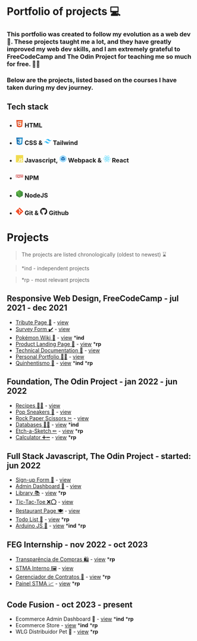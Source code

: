 # Portfolio of projects 💻
### This portfolio was created to follow my evolution as a web dev 📘. These projects taught me a lot, and they have greatly improved my web dev skills, and I am extremely grateful to FreeCodeCamp and The Odin Project for teaching me so much for free. 👨‍💻
### Below are the projects, listed based on the courses I have taken during my dev journey.

## Tech stack
- ### **<img src="https://github.com/devicons/devicon/blob/master/icons/html5/html5-original.svg" height="20" width="20"> HTML**

- ### **<img src="https://github.com/devicons/devicon/blob/master/icons/css3/css3-original.svg" height="20" width="20"> CSS** & **<img src="https://github.com/devicons/devicon/blob/master/icons/tailwindcss/tailwindcss-plain.svg" height="20" width="20"> Tailwind**

- ### **<img src="https://github.com/devicons/devicon/blob/master/icons/javascript/javascript-plain.svg" height="20" width="20"> Javascript**, **<img src="https://github.com/devicons/devicon/blob/master/icons/webpack/webpack-original.svg" height="20" width="20"> Webpack** & **<img src="https://github.com/devicons/devicon/blob/master/icons/react/react-original.svg" height="20" width="20"> React**

- ### **<img src="https://github.com/devicons/devicon/blob/master/icons/npm/npm-original-wordmark.svg" height="20" width="20"> NPM**
- ### **<img src="https://github.com/devicons/devicon/blob/master/icons/nodejs/nodejs-original.svg" height="20" width="20"> NodeJS**

- ### **<img src="https://github.com/devicons/devicon/blob/master/icons/git/git-original.svg" height="20" width="20"> Git & <img src="https://github.com/devicons/devicon/blob/master/icons/github/github-original.svg" height="20" width="20"> Github**

# Projects
> The projects are listed chronologically (oldest to newest) ⌛

> *ind - independent projects 

> *rp - most relevant projects

## Responsive Web Design, FreeCodeCamp - jul 2021 - dec 2021
- [Tribute Page 🦼](https://github.com/jv-aquino/Tribute-Page) - [view](https://jv-aquino.github.io/Tribute-Page/)
- [Survey Form ✔️](https://github.com/jv-aquino/Survey-Form) - [view](https://jv-aquino.github.io/Survey-Form/)
- [Pokémon Wiki 📑](https://github.com/jv-aquino/pokemon-wiki) - [view](https://jv-aquino.github.io/pokemon-wiki/) ***ind**
- [Product Landing Page 🌳](https://github.com/jv-aquino/Product-Landing-Page) - [view](https://jv-aquino.github.io/Product-Landing-Page/) ***rp**
- [Technical Documentation 🧾](https://github.com/jv-aquino/Technical-Documentation-Page) - [view](https://jv-aquino.github.io/Technical-Documentation-Page/)
- [Personal Portfolio 👨‍💼](https://github.com/jv-aquino/Personal-Portfolio) - [view](https://jv-aquino.github.io/Personal-Portfolio/)
- [Quinhentismo 📝](https://github.com/jv-aquino/quinhentismo) - [view](https://jv-aquino.github.io/quinhentismo/) ***ind** ***rp**

## Foundation, The Odin Project - jan 2022 - jun 2022
- [Recipes 👩‍🍳](https://github.com/jv-aquino/odin-recipes) - [view](https://jv-aquino.github.io/odin-recipes/)
- [Pop Sneakers 👟](https://github.com/jv-aquino/Odin-Landing-Page) - [view](https://jv-aquino.github.io/Odin-Landing-Page/)
- [Rock Paper Scissors ✂](https://github.com/jv-aquino/rock-paper-scissors) - [view](https://jv-aquino.github.io/rock-paper-scissors/) 
- [Databases 👨‍💻](https://github.com/jv-aquino/Banco-de-Dados) - [view](https://jv-aquino.github.io/Banco-de-Dados/) ***ind**
- [Etch-a-Sketch ✏](https://github.com/jv-aquino/etch-a-sketch) - [view](https://jv-aquino.github.io/etch-a-sketch/) ***rp**
- [Calculator ➕➖](https://github.com/jv-aquino/Calculator) - [view](https://jv-aquino.github.io/Calculator/) ***rp**

## Full Stack Javascript, The Odin Project - started: jun 2022
- [Sign-up Form 📝](https://github.com/jv-aquino/Sign-up-Form) - [view](https://jv-aquino.github.io/Sign-up-Form/)
- [Admin Dashboard 🦜](https://github.com/jv-aquino/Admin-Dashboard) - [view](https://jv-aquino.github.io/Admin-Dashboard/)
- [Library 📚](https://github.com/jv-aquino/Library) - [view](https://jv-aquino.github.io/Library/) ***rp**
- [Tic-Tac-Toe ❌⭕](https://github.com/jv-aquino/Tic-Tac-Toe) - [view](https://jv-aquino.github.io/Tic-Tac-Toe/)
- [Restaurant Page 🍽](https://github.com/jv-aquino/Restaurant-Page/) - [view](https://jv-aquino.github.io/Restaurant-Page/dist/)
- [Todo List 📆](https://github.com/jv-aquino/Todo-List) - [view](https://jv-aquino.github.io/Todo-List/) ***rp**
- [Arduino JS 🤖](https://github.com/jv-aquino/Arduino-Javascript) - [view](https://jv-aquino.github.io/Arduino-Javascript/) ***ind** ***rp**

## FEG Internship - nov 2022 - oct 2023
- [Transparência de Compras 🛍](https://github.com/jv-aquino/Transparencia-Compras) - [view](https://transparencia-compras.vercel.app/) ***rp**
- [STMA Interno 🖼️](https://github.com/jv-aquino/stma-interno) - [view](https://stma-interno.vercel.app/)
- [Gerenciador de Contratos 🏬](https://github.com/jv-aquino/gerenciador-contratos) - [view](https://gerenciador-contratos.vercel.app/) ***rp**
- [Painel STMA 📈](https://github.com/jv-aquino/painel-stma) - [view](https://painel-stma.vercel.app/) ***rp**

## Code Fusion - oct 2023 - present
- Ecommerce Admin Dashboard 🏪 - [view](https://ecommerce-admin-ten-iota.vercel.app/) ***ind** ***rp**
- Ecommerce Store - [view](https://store-nextjs-pi.vercel.app/) ***ind** ***rp**
- WLG Distribuidor Pet 🐶 - [view](https://wlgdistribuidorpet.com.br/) ***rp**
